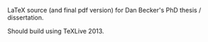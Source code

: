LaTeX source (and final pdf version) for Dan Becker's PhD thesis / dissertation.

Should build using TeXLive 2013.
